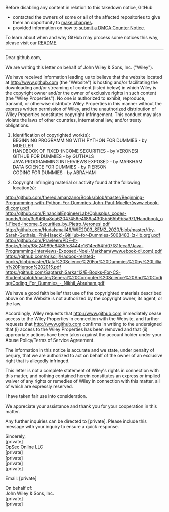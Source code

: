Before disabling any content in relation to this takedown notice, GitHub
- contacted the owners of some or all of the affected repositories to give them an opportunity to [make changes](https://docs.github.com/en/github/site-policy/dmca-takedown-policy#a-how-does-this-actually-work).
- provided information on how to [submit a DMCA Counter Notice](https://docs.github.com/en/articles/guide-to-submitting-a-dmca-counter-notice).

To learn about when and why GitHub may process some notices this way, please visit our [README](https://github.com/github/dmca/blob/master/README.md#anatomy-of-a-takedown-notice).

---

Dear github.com,

We are writing this letter on behalf of John Wiley & Sons, Inc. ("Wiley").

We have received information leading us to believe that the website located at http://www.github.com (the "Website") is hosting and/or facilitating the downloading and/or streaming of content (listed below) in which Wiley is the copyright owner and/or the owner of exclusive rights in such content (the "Wiley Properties"). No one is authorized to exhibit, reproduce, transmit, or otherwise distribute Wiley Properties in this manner without the express written permission of Wiley, and the unauthorized distribution of Wiley Properties constitutes copyright infringement. This conduct may also violate the laws of other countries, international law, and/or treaty obligations.

1. Identification of copyrighted work(s):  
BEGINNING PROGRAMMING WITH PYTHON FOR DUMMIES - by MUELLER  
HANDBOOK OF FIXED-INCOME SECURITIES - by VERONESI  
GITHUB FOR DUMMIES - by GUTHALS  
JAVA PROGRAMMING INTERVIEWS EXPOSED - by MARKHAM  
DATA SCIENCE FOR DUMMIES - by PIERSON  
CODING FOR DUMMIES - by ABRAHAM

2. Copyright infringing material or activity found at the following location(s):

http://github.com/fherediamanzano/Books/blob/master/Beginning-Programming-with-Python-For-Dummies-John-Paul-Mueller(www.ebook-dl.com).pdf  
http://github.com/FinancialEngineerLab/Cplusplus_codes-bonds/blob/3c946ba8da62047456e4189a4305b565b9b5a971/Handbook_of_Fixed-Income_Securities_by_Pietro_Veronesi.pdf  
http://github.com/HudaIsmail46/WIE2003_SEM2_2020/blob/master/(by-Sarah-Guthals,-Phil-Haack)-GitHub-for-Dummies-5008483-(z-lib.org).pdf  
http://github.com/Pravleen/PDF-It-Books/blob/98c24989e8485fc8444c1614ed54fd07f81feca9/Java-Programming-Interviews-Exposed-Noel-Markham(www.ebook-dl.com).pdf  
https://github.com/priscilj/Hadoop-related-books/blob/master/Data%20Science%20For%20Dummies%20by%20Lillian%20Pierson%202015.pdf  
https://github.com/SaptarshiSarkar12/E-Books-For-CS-Students/blob/master/General%20Computer%20Science%20And%20Coding/Coding_For_Dummies_-_Nikhil_Abraham.pdf

We have a good faith belief that use of the copyrighted materials described above on the Website is not authorized by the copyright owner, its agent, or the law.

Accordingly, Wiley requests that http://www.github.com immediately cease access to the Wiley Properties in connection with the Website, and further requests that http://www.github.com confirms in writing to the undersigned that (i) access to the Wiley Properties has been removed and that (ii) appropriate actions have been taken against the account holder under your Abuse Policy/Terms of Service Agreement.

The information in this notice is accurate and we state, under penalty of perjury, that we are authorized to act on behalf of the owner of an exclusive right that is allegedly infringed.

This letter is not a complete statement of Wiley's rights in connection with this matter, and nothing contained herein constitutes an express or implied waiver of any rights or remedies of Wiley in connection with this matter, all of which are expressly reserved.

I have taken fair use into consideration.

We appreciate your assistance and thank you for your cooperation in this matter.

Any further inquiries can be directed to [private]. Please include this message with your inquiry to ensure a quick response.

Sincerely,  
[private]  
OpSec Online LLC  
[private]  
[private]  
[private]  
[private]  

Email: [private]  

On behalf of:  
John Wiley & Sons, Inc.  
[private]  
[private]  
